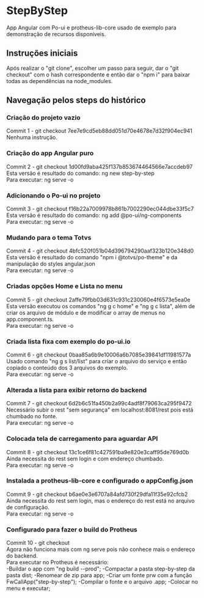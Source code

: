 # StepByStep

App Angular com Po-ui e protheus-lib-core usado de exemplo para demonstração de recursos disponíveis.

## Instruções iniciais

Após realizar o "git clone", escolher um passo para seguir, dar o "git checkout" com o hash correspondente e então dar o "npm i" para baixar todas as dependências na node_modules.

## Navegação pelos steps do histórico

### Criação do projeto vazio

Commit 1 - git checkout 7ee7e9cd5eb88dd051d70e4678e7d32f904ec941  
Nenhuma instrução.

### Criação do app Angular puro

Commit 2 - git checkout 1d00fd9aba425f137b853674464566e7accdeb97  
Esta versão é resultado do comando: ng new step-by-step  
Para executar: ng serve -o

### Adicionando o Po-ui no projeto

Commit 3 - git checkout f16b22a7009978b861b7002290ec044dbe33f5c7  
Esta versão é resultado do comando: ng add @po-ui/ng-components  
Para executar: ng serve -o

### Mudando para o tema Totvs

Commit 4 - git checkout 4bfc520f051b04d396794290aaf323b120e348d0  
Esta versão é resultado do comando "npm i @totvs/po-theme" e da manipulação do styles angular.json  
Para executar: ng serve -o

### Criadas opções Home e Lista no menu

Commit 5 - git checkout 2affe79fbb03d631c931c230060e4f6573e5ea0e  
Esta versão executou os comandos "ng g c home" e "ng g c lista", além de criar os arquivo de módulo e de modificar o array de menus no app.component.ts.  
Para executar: ng serve -o

### Criada lista fixa com exemplo do po-ui.io

Commit 6 - git checkout 0baa85a6b9e10006a6b7085e39841df11981577a  
Usado comando "ng g s list/list" para criar o arquivo do serviço e então copiado o conteúdo dos 3 arquivos do exemplo.  
Para executar: ng serve -o

### Alterada a lista para exibir retorno do backend

Commit 7 - git checkout 6d2b6c51fa450b2a99c4adf8f79063ca295f9472  
Necessário subir o rest "sem segurança" em localhost:8081/rest pois está chumbado no fonte.  
Para executar: ng serve -o

### Colocada tela de carregamento para aguardar API

Commit 8 - git checkout 13c1ce6f81c427591ba9e820e3caff95de769d0b  
Ainda necessita do rest sem login e com endereço chumbado.  
Para executar: ng serve -o

### Instalada a protheus-lib-core e configurado o appConfig.json

Commit 9 - git checkout b6ae0e3e6707a84afd730f29dfa11f35e92cfcb2  
Ainda necessita do rest sem login, mas o endereço do rest está no arquivo de configuração.  
Para executar: ng serve -o

### Configurado para fazer o build do Protheus

Commit 10 - git checkout  
Agora não funciona mais com ng serve pois não conhece mais o endereço do backend.  
Para executar no Protheus é necessário:  
-Buildar o app com "ng build --prod";
-Compactar a pasta step-by-step da pasta dist;
-Renomear de zip para app;
-Criar um fonte prw com a função FwCallApp("step-by-step");
-Compilar o fonte e o arquivo .app;
-Colocar no menu e executar;
